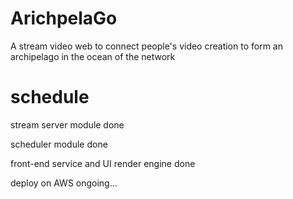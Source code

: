 # ArichpelaGo
A stream video web to connect people's video creation to form an archipelago in the ocean of the network

# schedule

stream server module done

scheduler module done

front-end service and UI render engine done

deploy on AWS ongoing...


